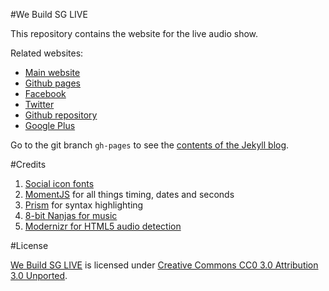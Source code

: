 #We Build SG LIVE

This repository contains the website for the live audio show.

Related websites:

- [Main website](http://live.webuild.sg/)
- [Github pages](http://sayanee.github.io/webuild-live/)
- [Facebook](http://facebook.com/webuildsg)
- [Twitter](https://twitter.com/webuildsg)
- [Github repository](https://github.com/sayanee/webuild-live)
- [Google Plus](https://plus.google.com/115395182582724849094)

Go to the git branch `gh-pages` to see the [contents of the Jekyll blog](https://github.com/sayanee/webuild-live/tree/gh-pages).

#Credits

1. [Social icon fonts](http://drinchev.github.io/monosocialiconsfont/)
1. [MomentJS](http://momentjs.com/) for all things timing, dates and seconds
1. [Prism](http://prismjs.com/index.html) for syntax highlighting
1. [8-bit Nanjas for music](http://freemusicarchive.org/music/8-Bit_Ninjas/Party_in_Space/kzz007_-_12_-_8-bit_ninjas_-_shiny_spaceship)
1. [Modernizr for HTML5 audio detection](http://modernizr.com/)

#License

[We Build SG LIVE](http://live.webuild.sg) is licensed under [Creative Commons CC0 3.0 Attribution 3.0 Unported](http://creativecommons.org/licenses/by/3.0).
